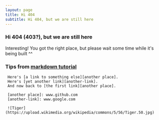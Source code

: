 ```yaml
---
layout: page
title: Hi 404
subtitle: Hi 404, but we are still here
---
```

### Hi 404 (403?), but we are still here
Interesting! You got the right place, but please wait some time while it's being built ^^

### Tips from [markdown tutorial](markdowntutorial.com)
     Here's [a link to something else][another place].
     Here's [yet another link][another-link].
     And now back to [the first link][another place].

     [another place]: www.github.com
     [another-link]: www.google.com

     ![Tiger](https://upload.wikimedia.org/wikipedia/commons/5/56/Tiger.50.jpg)